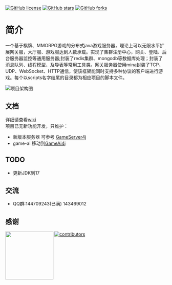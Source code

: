 [![GitHub license](https://img.shields.io/badge/license-MIT-blue.svg)](https://github.com/jzyong/game-server/blob/master/LICENSE)
[![GitHub stars](https://img.shields.io/github/stars/jzyong/game-server?style=social)](https://github.com/jzyong/game-server/stargazers)
[![GitHub forks](https://img.shields.io/github/forks/jzyong/game-server?style=social)](https://github.com/jzyong/game-server/network)

简介
====
一个基于棋牌、MMORPG游戏的分布式java游戏服务器，理论上可以无限水平扩展网关服，大厅服、游戏服达到人数承载。实现了集群注册中心，网关、登陆、后台服务器监控等通用服务器;封装了redis集群、mongodb等数据库处理；封装了消息队列、线程模型、及导表等常用工具类。网关服务器使用mina封装了TCP、UDP、WebSocket、HTTP通信，使该框架能同时支持多种协议的客户端进行游戏。每个以scripts名字结尾的目录都为相应项目的脚本文件。

![项目架构图](https://raw.githubusercontent.com/jzyong/game-server/master/game-config/src/main/resources/image/server-architecture.jpg)

文档
---------

详细请查看[wiki](https://github.com/jzyong/game-server/wiki)  
项目已无新功能开发，只维护：
* 新版本服务器 可参考 [GameServer4j](https://github.com/jzyong/GameServer4j)  
* game-ai 移动到[GameAi4j](https://github.com/jzyong/GameAi4j)  

TODO
---------
* 更新JDK到17


交流
---------

* QQ群:144709243(已满)	 143469012


感谢
---------
<img src="https://resources.jetbrains.com/storage/products/company/brand/logos/jb_beam.png" width = "150" height = "150" div align=left />

[![contributors](https://contributors-img.web.app/image?repo=jzyong/game-server)](https://github.com/jzyong/game-server/graphs/contributors)









